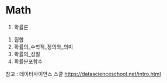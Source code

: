 # Math

1. 확률론
 1) 집합
 2) 확률의_수학적_정의와_의미
 3) 확률의_성질
 4) 확률분포함수

참고 : 데이터사이언스 스쿨 https://datascienceschool.net/intro.html
